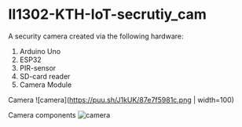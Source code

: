 # II1302-KTH-IoT-secrutiy_cam

A security camera created via the following hardware:
1. Arduino Uno
2. ESP32
3. PIR-sensor
4. SD-card reader
5. Camera Module



Camera 
![camera](https://puu.sh/J1kUK/87e7f5981c.png | width=100)  

Camera components 
![camera](https://puu.sh/J1kWZ/f5aabe3b14.jpg)
